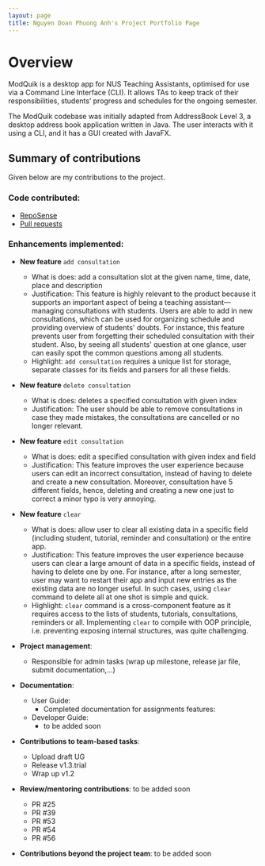 ```yaml
---
layout: page
title: Nguyen Doan Phuong Anh's Project Portfolio Page
---
```


# Overview
ModQuik is a desktop app for NUS Teaching Assistants, optimised for use via a Command Line Interface (CLI). It allows TAs to keep track of their responsibilities, students’ progress and schedules for the ongoing semester.

The ModQuik codebase was initially adapted from AddressBook Level 3, a desktop address book application written in Java. The user interacts with it using a CLI, and it has a GUI created with JavaFX.

## Summary of contributions
Given below are my contributions to the project.

### Code contributed: 
  * [RepoSense](https://nus-cs2103-ay2223s1.github.io/tp-dashboard/?search=april-anh&breakdown=true)
  * [Pull requests](https://github.com/AY2223S1-CS2103T-W17-3/tp/pulls?q=is%3Apr+is%3Aclosed+author%3Aapril-anh)

### Enhancements implemented: 
  * **New feature** `add consultation`
    * What is does: add a consultation slot at the given name, time, date, place and description
    * Justification: This feature is highly relevant to the product because it supports an important aspect of being a teaching assistant—managing consultations with students. 
    Users are able to add in new consultations, which can be used for organizing schedule and providing overview of students' doubts. 
    For instance, this feature prevents user from forgetting their scheduled consultation with their student. 
    Also, by seeing all students' question at one glance, user can easily spot the common questions among all students. 
    * Highlight: `add consultation` requires a unique list for storage, separate classes for its fields and parsers for all these fields.

  * **New feature** `delete consultation`
    * What is does: deletes a specified consultation with given index
    * Justification: The user should be able to remove consultations in case they made mistakes, the consultations are cancelled or no longer relevant.

  * **New feature** `edit consultation`
    * What is does: edit a specified consultation with given index and field
    * Justification: This feature improves the user experience because users can edit an incorrect consultation, instead of having to delete and create a new consultation. 
      Moreover, consultation have 5 different fields, hence, deleting and creating a new one just to correct a minor typo is very annoying.

  * **New feature** `clear`
    * What is does: allow user to clear all existing data in a specific field (including student, tutorial, reminder and consultation) or the entire app.
    * Justification: This feature improves the user experience because users can clear a large amount of data in a specific fields, instead of having to delete one by one.
      For instance, after a long semester, user may want to restart their app and input new entries as the existing data are no longer useful. In such cases, using `clear` command to delete all at one shot is simple and quick. 
    * Highlight: `clear` command is a cross-component feature as it requires access to the lists of students, tutorials, consultations, reminders or all. 
    Implementing `clear` to compile with OOP principle, i.e. preventing exposing internal structures, was quite challenging. 

* **Project management**:
  * Responsible for admin tasks (wrap up milestone, release jar file, submit documentation,...)

* **Documentation**:
  * User Guide:
    * Completed documentation for assignments features:
  * Developer Guide:
    * to be added soon

* **Contributions to team-based tasks**:
  * Upload draft UG
  * Release v1.3.trial
  * Wrap up v1.2

* **Review/mentoring contributions**: to be added soon
  * PR #25
  * PR #39
  * PR #53
  * PR #54
  * PR #56

* **Contributions beyond the project team**: to be added soon
